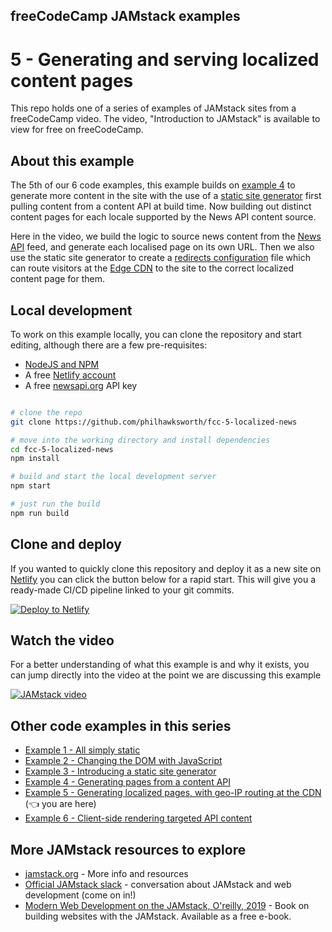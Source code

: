 ## freeCodeCamp JAMstack examples

# 5 - Generating and serving localized content pages

This repo holds one of a series of examples of JAMstack sites from a freeCodeCamp video. The video, "Introduction to JAMstack" is available to view for free on freeCodeCamp.

## About this example

The 5th of our 6 code examples, this example builds on [example 4](https://findthat.at/jamstack/ex4) to generate more content in the site with the use of a [static site generator](https://staticgen.com?utm_source=github&utm_medium=fcc-examples-pnh&utm_campaign=devex) first pulling content from a content API at build time. Now building out distinct content pages for each locale supported by the News API content source.

Here in the video, we build the logic to source news content from the [News API](https://newsapi.org/) feed, and generate each localised page on its own URL. Then we also use the static site generator to create a [redirects configuration](https://docs.netlify.com/routing/redirects/redirect-options/?utm_source=github&utm_medium=fcc-examples-pnh&utm_campaign=devex#redirect-by-country-or-language) file which can route visitors at the [Edge CDN](https://www.netlify.com/products/edge/?utm_source=github&utm_medium=fcc-examples-pnh&utm_campaign=devex) to the site to the correct localized content page for them.

## Local development

To work on this example locally, you can clone the repository and start editing, although there are a few pre-requisites:

- [NodeJS and NPM](https://nodejs.org/)
- A free [Netlify account](https://www.netlify.com?utm_source=github&utm_medium=fcc-examples-pnh&utm_campaign=devex)
- A free [newsapi.org](https://newsapi.org/) API key

```bash

# clone the repo
git clone https://github.com/philhawksworth/fcc-5-localized-news

# move into the working directory and install dependencies
cd fcc-5-localized-news
npm install

# build and start the local development server
npm start

# just run the build
npm run build

```

## Clone and deploy

If you wanted to quickly clone this repository and deploy it as a new site on [Netlify](https://www.netlify.com?utm_source=github&utm_medium=fcc-examples-pnh&utm_campaign=devex) you can click the button below for a rapid start. This will give you a ready-made CI/CD pipeline linked to your git commits.

[![Deploy to Netlify](https://www.netlify.com/img/deploy/button.svg)](https://app.netlify.com/start/deploy?repository=https://github.com/philhawksworth/fcc-5-localized-news)



## Watch the video

For a better understanding of what this example is and why it exists, you can jump directly into the video at the point we are discussing this example

[![JAMstack video](https://www.freecodecamp.org/news/content/images/size/w1000/2020/03/jamstack.png)](https://youtu.be/A_l0qrPUJds?t=122m17s)


## Other code examples in this series

- [Example 1 - All simply static](https://findthat.at/jamstack/ex1)
- [Example 2 - Changing the DOM with JavaScript](https://findthat.at/jamstack/ex2)
- [Example 3 - Introducing a static site generator](https://findthat.at/jamstack/ex3)
- [Example 4 - Generating pages from a content API](https://findthat.at/jamstack/ex4)
- [Example 5 - Generating localized pages, with geo-IP routing at the CDN](https://findthat.at/jamstack/ex5) (👈 you are here)
- [Example 6 - Client-side rendering targeted API content](https://findthat.at/jamstack/ex6)


## More JAMstack resources to explore

- [jamstack.org](https://jamstack.org?utm_source=github&utm_medium=fcc-examples-pnh&utm_campaign=devex) - More info and resources
- [Official JAMstack slack](https://jamstack.org/slack) - conversation about JAMstack and web development (come on in!)
- [Modern Web Development on the JAMstack, O'reilly, 2019](https://findthat.at/jamstack/book) - Book on building websites with the JAMstack. Available as a free e-book.
